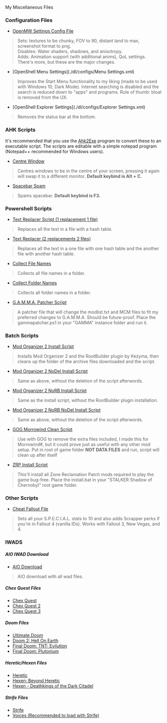 
My Miscellaneous Files

### Configuration Files
- [OpenMW Settings Config File](./dl/configs/settings.cfg)
> Sets: textures to be chunky, FOV to 90, distant land to max, screenshot format to png.  
Disables: Water shaders, shadows, and anisotropy.  
Adds: Animation support (with additional anims), QoL settings.  
There's more, but these are the major changes.
- [OpenShell Menu Settings](./dl/configs/Menu Settings.xml)
> Improves the Start Menu functionality to my liking (made to be used with Windows 10, Dark Mode). Internet searching is disabled and the search is reduced down to "apps" and programs. Rule of thumb: bloat is removed from the UX.
- [OpenShell Explorer Settings](./dl/configs/Explorer Settings.xml)
> Removes the status bar at the bottom.

### AHK Scripts
It's recommended that you use the [Ahk2Exe](https://github.com/AutoHotkey/Ahk2Exe/releases/latest) program to convert these to an executable script. The scripts are editable with a simple notepad program (Notepad++ recommended for Windows users).

- [Centre Window](./dl/scripts/centrewindow.ahk)
> Centres windows to be in the centre of your screen, pressing it again will swap it to a different monitor. **Default keybind is Alt + C.**
- [Spacebar Spam](./dl/scripts/spacebarspam.ahk)
> Spams spacebar. **Default keybind is F3.**

### Powershell Scripts
- [Text Replacer Script (1 replacement 1 file)](./dl/scripts/textreplacer-1.ps1)
> Replaces all the text in a file with a hash table.
- [Text Replacer (2 replacements 2 files)](./dl/scripts/textreplacer-2.ps1)
> Replaces all the text in a one file with one hash table and the another file with another hash table.
- [Collect File Names](./dl/scripts/collectfilenames.ps1)
> Collects all file names in a folder.
- [Collect Folder Names](./dl/scripts/collectfoldernames.ps1)
> Collects all folder names in a folder.
- [G.A.M.M.A. Patcher Script](./dl/scripts/gammapatcher.ps1)
> A patcher file that will change the modlist.txt and MCM files to fit my preferred changes to G.A.M.M.A. Should be future-proof. Place the gammapatcher.ps1 in your "GAMMA" instance folder and run it.

### Batch Scripts
- [Mod Organizer 2 Install Script](./dl/scripts/install.bat)
> Installs Mod Organizer 2 and the RootBuilder plugin by Kezyma, then cleans up the folder of the archive files downloaded and the script.
- [Mod Organizer 2 NoDel Install Script](./dl/scripts/install-nodel.bat)
> Same as above, without the deletion of the script afterwords.
- [Mod Organizer 2 NoRB Install Script](./dl/scripts/install-norb.bat)
> Same as the install script, without the RootBuilder plugin installation.
- [Mod Organizer 2 NoRB NoDel Install Script](./dl/scripts/install-norb-nodel.bat)
> Same as above, without the deletion of the script afterwords.
- [GOG Morrowind Clean Script](./dl/scripts/gogmwclean.bat)
> Use with GOG to remove the extra files included, I made this for Morrowind#, but it could prove just as useful with any other mod setup. Put in root of game folder **NOT DATA FILES** and run, script will clean up after itself
- [ZRP Install Script](./dl/scripts/zrpinstall.bat)
> This'll install all Zone Reclamation Patch mods required to play the game bug-free. Place the install.bat in your "STALKER Shadow of Chernobyl" root game folder.

### Other Scripts
- [Cheat Fallout File](./dl/scripts/cheat)
> Sets all your S.P.E.C.I.A.L. stats to 10 and also adds Scrapper perks if you're in Fallout 4 (vanilla IDs). Works with Fallout 3, New Vegas, and 4.

### IWADS

##### AIO IWAD Download
- [AIO Download](./dl/wads/aio.7z)
> AIO download with all wad files.

##### Chex Quest Files
- [Chex Quest](./dl/wads/chex.wad)
- [Chex Quest 2](./dl/wads/chex2.wad)
- [Chex Quest 3](./dl/wads/chex3.wad)

##### Doom Files
- [Ultimate Doom](./dl/wads/doomu.wad)
- [Doom 2: Hell On Earth](./dl/wads/doom2.wad)
- [Final Doom: TNT: Evilution](./dl/wads/tnt.wad)
- [Final Doom: Plutonium](./dl/wads/plutonium.wad)

##### Heretic/Hexen Files
- [Heretic](./dl/wads/heretic.wad)
- [Hexen: Beyond Heretic](./dl/wads/hexen.wad)
- [Hexen - Deathkings of the Dark Citadel](./dl/wads/hexdd.wad)

##### Strife Files
- [Strife](./dl/wads/strife1.wad)
- [Voices (Recommended to load with Strife)](./dl/wads/voices.wad)